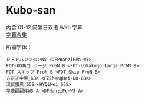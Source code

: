 # Kubo-san

内含 01-12 简繁日双语 Web 字幕  
[字幕合集](https://github.com/Nekomoekissaten-SUB/Nekomoekissaten-MIR-Subs/releases/download/subtitle_pkg/Kubo-san_Web_JPCH.7z)

所需字体：
```
ＤＦＰハンジペンW5 <DFPHanziPen-W5>
FOT-UD角ゴ_ラージ Pr6N B <FOT-UDKakugo_Large Pr6N B>
FOT-スキップ ProN B <FOT-Skip ProN B>
方正正中黑_GBK <FZZhengHei-DB-GBK>
汉仪旗黑 65S <HYQiHei 65S>
华康翩翩体W5-A <DFHanziPenW5-A>
```
